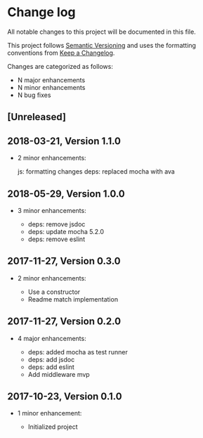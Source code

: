 # Change log

All notable changes to this project will be documented in this file.

This project follows [Semantic Versioning](http://semver.org/) and uses the formatting conventions from [Keep a Changelog](http://keepachangelog.com).

Changes are categorized as follows:

* N major enhancements
* N minor enhancements
* N bug fixes

## [Unreleased]

## 2018-03-21, Version 1.1.0

* 2 minor enhancements:

  js: formatting changes
  deps: replaced mocha with ava

## 2018-05-29, Version 1.0.0

* 3 minor enhancements:

  * deps: remove jsdoc
  * deps: update mocha 5.2.0
  * deps: remove eslint

## 2017-11-27, Version 0.3.0

* 2 minor enhancements:

  * Use a constructor
  * Readme match implementation

## 2017-11-27, Version 0.2.0

* 4 major enhancements:

  * deps: added mocha as test runner
  * deps: add jsdoc
  * deps: add eslint
  * Add middleware mvp

## 2017-10-23, Version 0.1.0

* 1 minor enhancement:

  * Initialized project
